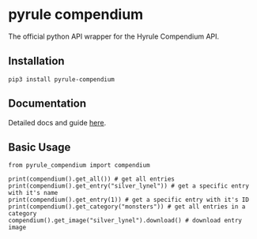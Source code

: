 # pyrule compendium
The official python API wrapper for the Hyrule Compendium API.

## Installation

    pip3 install pyrule-compendium

## Documentation
Detailed docs and guide [here](https://gadhagod.github.io/Hyrule-Compendium-API/#/client-libraries/python?id=python-wrapper).

## Basic Usage
    from pyrule_compendium import compendium

    print(compendium().get_all()) # get all entries
    print(compendium().get_entry("silver_lynel")) # get a specific entry with it's name
    print(compendium().get_entry(1)) # get a specific entry with it's ID
    print(compendium().get_category("monsters")) # get all entries in a category
    compendium().get_image("silver_lynel").download() # download entry image